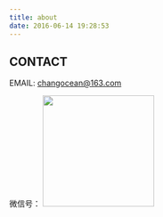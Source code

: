 ```yaml
---
title: about
date: 2016-06-14 19:28:53
---
```

<!-- ## ABOUT ME -->

## CONTACT
EMAIL: <a href="mailto:changocean@163.com" target="_self">changocean@163.com</a>
<!-- ![个人微信号](/images/wechat.jpg) -->
微信号： <img src="/images/wechat.jpg" width="200px" height="200px" />
